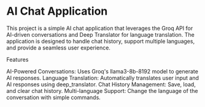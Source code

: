 # AI Chat Application

This project is a simple AI chat application that leverages the Groq API for AI-driven conversations and Deep Translator for language translation. The application is designed to handle chat history, support multiple languages, and provide a seamless user experience.

Features

AI-Powered Conversations: Uses Groq's llama3-8b-8192 model to generate AI responses.
Language Translation: Automatically translates user input and AI responses using deep_translator.
Chat History Management: Save, load, and clear chat history.
Multi-language Support: Change the language of the conversation with simple commands.


